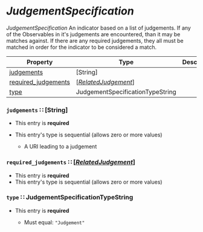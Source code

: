 <a id="map59"></a>
# *JudgementSpecification*

*JudgementSpecification* An indicator based on a list of judgements.  If any of the Observables in it's judgements are encountered, than it may be matches against.  If there are any required judgements, they all must be matched in order for the indicator to be considered a match.

| Property | Type | Description | Required? |
| -------- | ---- | ----------- | --------- |
|[judgements](#judgements-string)|[String]| |**Required**|
|[required_judgements](#required_judgements-relatedjudgementrelatedjudgementmdmap64)|[[*RelatedJudgement*](./RelatedJudgement.md#map64)]| |**Required**|
|[type](#type-judgementspecificationtypestring)|JudgementSpecificationTypeString| |**Required**|


<a id="judgements-string"></a>
### `judgements` ∷ [String]

* This entry is **required**
* This entry's type is sequential (allows zero or more values)


  * A URI leading to a judgement

<a id="required_judgements-relatedjudgementrelatedjudgementmdmap64"></a>
### `required_judgements` ∷ [[*RelatedJudgement*](./RelatedJudgement.md#map64)]

* This entry is **required**
* This entry's type is sequential (allows zero or more values)


<a id="type-judgementspecificationtypestring"></a>
### `type` ∷ JudgementSpecificationTypeString

* This entry is **required**


  * Must equal: `"Judgement"`
